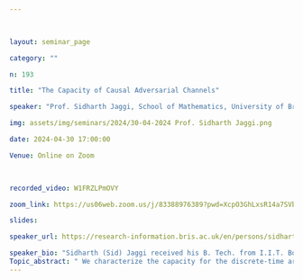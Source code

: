```yaml
--- 

  

layout: seminar_page 

category: "" 

n: 193

title: "The Capacity of Causal Adversarial Channels" 

speaker: "Prof. Sidharth Jaggi, School of Mathematics, University of Bristol. "  

img: assets/img/seminars/2024/30-04-2024 Prof. Sidharth Jaggi.png

date: 2024-04-30 17:00:00  

Venue: Online on Zoom 

  

recorded_video: W1FRZLPmOVY

zoom_link: https://us06web.zoom.us/j/83388976389?pwd=XcpO3GhLxsR14a7SVbPx33HQQa1jbt.1 

slides:  

speaker_url: https://research-information.bris.ac.uk/en/persons/sidharth-sid-jaggi

speaker_bio: "Sidharth (Sid) Jaggi received his B. Tech. from I.I.T. Bombay 2000, his M.S. and Ph.D. degrees from CalTech in 2001 and 2006 respectively, all in EE. He spent 2006 as a Postdoctoral Associate at LIDS MIT. He joined the Department of Information Engineering at the Chinese University of Hong Kong in 2007, and the School of Mathematics at the University of Bristol in 2020. His interests lie at the intersection of network information theory, coding theory, and algorithms. His research group thus (somewhat unwillingly) calls itself the CAN-DO-IT team (Codes, Algorithms, Networks, Design and Optimization for Information Theory). Examples of topics he has dabbled in include network coding, sparse recovery/group-testing, covert communication, and his current obsession with adversarial channels."
Topic_abstract: " We characterize the capacity for the discrete-time arbitrarily varying channel with discrete inputs, outputs, and states when (a) the encoder and decoder do not share common randomness, (b) the input and state are subject to cost constraints, (c) the transition matrix of the channel is deterministic given the state, and (d) at each time step the adversary can only observe the current and past channel inputs when choosing the state at that time. The achievable strategy involves stochastic encoding together with list decoding and a disambiguation step. The converse uses a two-phase babble-and-push strategy where the adversary chooses the state randomly in the first phase, list decodes the output, and then chooses state inputs to symmetrize the channel in the second phase. These results generalize prior work on specific channels models (additive, erasure) to general discrete alphabets and models. Joint work with Yihan Zhang, Sidharth Jaggi, Michael Langberg, Anand D. Sarwate."
---
```

